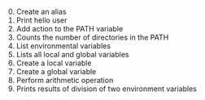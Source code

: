 0. Create an alias
1. Print hello user
2. Add action to the PATH variable
3. Counts the number of directories in the PATH
4. List environmental variables
5. Lists all local and global variables
6. Create a local variable
7. Create a global variable
8. Perform arithmetic operation
9. Prints results of division of two environment variables
